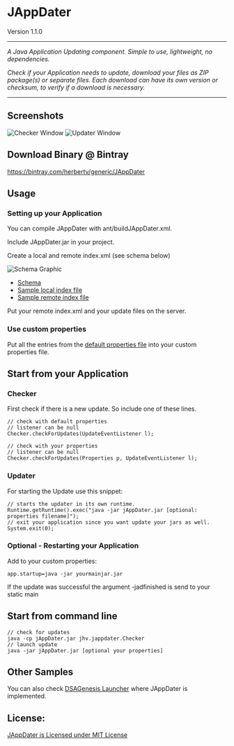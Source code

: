 # JAppDater 

Version 1.1.0

-----------------------------------

*A Java Application Updating component. Simple to use, lightweight, no dependencies.*

*Check if your Application needs to update, download your files as ZIP package(s) or separate files. 
Each download can have its own version or checksum, to verify if a download is necessary.*

-----------------------------------

## Screenshots

![Checker Window](https://raw.github.com/HerbertV/JAppDater/master/docs/screen_checker.png)
![Updater Window](https://raw.github.com/HerbertV/JAppDater/master/docs/screen_updater.png)

## Download Binary @ Bintray 

https://bintray.com/herbertv/generic/JAppDater

## Usage

### Setting up your Application

You can compile JAppDater with ant/buildJAppDater.xml.

Include JAppDater.jar in your project.

Create a local and remote index.xml (see schema below)

![Schema Graphic](https://raw.github.com/HerbertV/JAppDater/master/docs/schema.png)

* [Schema](https://raw.github.com/HerbertV/JAppDater/master/data/jappdater/jappdater.xsd)
* [Sample local index file](https://raw.github.com/HerbertV/JAppDater/master/data/jappdater/localsample.xml)
* [Sample remote index file](https://raw.github.com/HerbertV/JAppDater/master/data/jappdater/remotesample.xml)

Put your remote index.xml and your update files on the server. 


### Use custom properties

Put all the entries from the [default properties file](https://github.com/HerbertV/JAppDater/blob/master/resources/en_GB/default.properties)
into your custom properties file.

## Start from your Application

### Checker

First check if there is a new update. So include one of these lines.

	// check with default properties
	// listener can be null
	Checker.checkForUpdates(UpdateEventListener l);

	// check with your properties
	// listener can be null
	Checker.checkForUpdates(Properties p, UpdateEventListener l);


### Updater

For starting the Update use this snippet:
 
 	// starts the updater in its own runtime.
	Runtime.getRuntime().exec("java -jar jAppDater.jar [optional: properties filename]");
 	// exit your application since you want update your jars as well.
 	System.exit(0);


### Optional - Restarting your Application

Add to your custom properties:

	app.startup=java -jar yourmainjar.jar

If the update was successful the argument -jadfinished is send to your static main


## Start from command line

	// check for updates
	java -cp jAppDater.jar jhv.jappdater.Checker
	// launch update
	java -jar jAppDater.jar [optional your properties]


## Other Samples

You can also check 
[DSAGenesis Launcher](https://github.com/HerbertV/DSAGenesis/blob/master/src/dsagenesis/core/GenesisLauncher.java) 
where JAppDater is implemented.


## License:

[JAppDater is Licensed under MIT License](http://opensource.org/licenses/MIT)